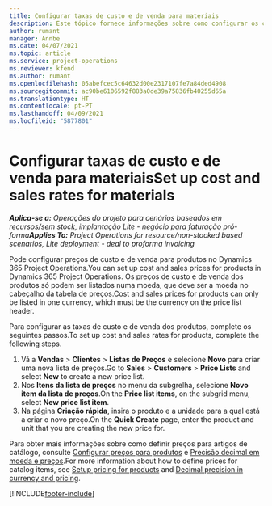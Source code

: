 ```yaml
---
title: Configurar taxas de custo e de venda para materiais
description: Este tópico fornece informações sobre como configurar os custos e taxas de venda dos materiais utilizados em projetos.
author: rumant
manager: Annbe
ms.date: 04/07/2021
ms.topic: article
ms.service: project-operations
ms.reviewer: kfend
ms.author: rumant
ms.openlocfilehash: 05abefcec5c64632d00e2317107fe7a84ded4908
ms.sourcegitcommit: ac90be6106592f883a0de39a75836fb40255d65a
ms.translationtype: HT
ms.contentlocale: pt-PT
ms.lasthandoff: 04/09/2021
ms.locfileid: "5877801"
---
```

# <a name="set-up-cost-and-sales-rates-for-materials"></a><span data-ttu-id="edb41-103">Configurar taxas de custo e de venda para materiais</span><span class="sxs-lookup"><span data-stu-id="edb41-103">Set up cost and sales rates for materials</span></span>

<span data-ttu-id="edb41-104">_**Aplica-se a:** Operações do projeto para cenários baseados em recursos/sem stock, implantação Lite - negócio para faturação pró-forma_</span><span class="sxs-lookup"><span data-stu-id="edb41-104">_**Applies To:** Project Operations for resource/non-stocked based scenarios, Lite deployment - deal to proforma invoicing_</span></span>

<span data-ttu-id="edb41-105">Pode configurar preços de custo e de venda para produtos no Dynamics 365 Project Operations.</span><span class="sxs-lookup"><span data-stu-id="edb41-105">You can set up cost and sales prices for products in Dynamics 365 Project Operations.</span></span> <span data-ttu-id="edb41-106">Os preços de custo e de venda dos produtos só podem ser listados numa moeda, que deve ser a moeda no cabeçalho da tabela de preços.</span><span class="sxs-lookup"><span data-stu-id="edb41-106">Cost and sales prices for products can only be listed in one currency, which must be the currency on the price list header.</span></span>

<span data-ttu-id="edb41-107">Para configurar as taxas de custo e de venda dos produtos, complete os seguintes passos.</span><span class="sxs-lookup"><span data-stu-id="edb41-107">To set up cost and sales rates for products, complete the following steps.</span></span> 

1. <span data-ttu-id="edb41-108">Vá a **Vendas** > **Clientes** > **Listas de Preços** e selecione **Novo** para criar uma nova lista de preços.</span><span class="sxs-lookup"><span data-stu-id="edb41-108">Go to **Sales** > **Customers** > **Price Lists** and select **New** to create a new price list.</span></span> 
2. <span data-ttu-id="edb41-109">Nos **Itens da lista de preços** no menu da subgrelha, selecione **Novo item da lista de preços**.</span><span class="sxs-lookup"><span data-stu-id="edb41-109">On the **Price list items**, on the subgrid menu, select **New price list item**.</span></span> 
3. <span data-ttu-id="edb41-110">Na página **Criação rápida**, insira o produto e a unidade para a qual está a criar o novo preço.</span><span class="sxs-lookup"><span data-stu-id="edb41-110">On the **Quick Create** page, enter the product and unit that you are creating the new price for.</span></span>

<span data-ttu-id="edb41-111">Para obter mais informações sobre como definir preços para artigos de catálogo, consulte [Configurar preços para produtos](https://docs.microsoft.com/dynamics365/sales-enterprise/create-price-lists-price-list-items-define-pricing-products) e [Precisão decimal em moeda e preços](https://docs.microsoft.com/dynamics365/sales-enterprise/decimal-precision-currency-pricing).</span><span class="sxs-lookup"><span data-stu-id="edb41-111">For more information about how to define prices for catalog items, see [Setup pricing for products](https://docs.microsoft.com/dynamics365/sales-enterprise/create-price-lists-price-list-items-define-pricing-products) and [Decimal precision in currency and pricing](https://docs.microsoft.com/dynamics365/sales-enterprise/decimal-precision-currency-pricing).</span></span>

[!INCLUDE[footer-include](../includes/footer-banner.md)]
